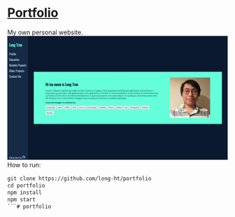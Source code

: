 # [Portfolio](https://long-ht.github.io/portfolio/#/)  
My own personal website.
![Demo](demo/demo.png?raw=true)
How to run:
```
git clone https://github.com/long-ht/portfolio  
cd portfolio  
npm install  
npm start  
```# portfolio
